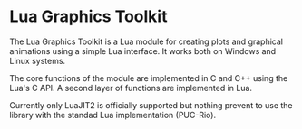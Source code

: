 Lua Graphics Toolkit
====================

The Lua Graphics Toolkit is a Lua module for creating plots and graphical
animations using a simple Lua interface. It works both on Windows and Linux
systems.

The core functions of the module are implemented in C and C++ using the Lua's C API.
A second layer of functions are implemented in Lua.

Currently only LuaJIT2 is officially supported but nothing prevent to use
the library with the standad Lua implementation (PUC-Rio).
